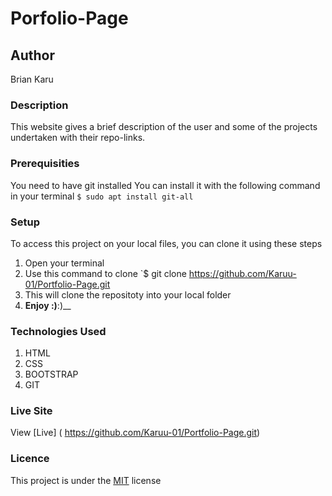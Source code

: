 # Porfolio-Page
## Author
Brian Karu
### Description
This website gives a brief description of the user and some of the projects undertaken with their repo-links.
### Prerequisities
You need to have git installed
You can install it with the following command in your terminal
`$ sudo apt install git-all`
### Setup
To access this project on your local files, you can clone it using these steps
1. Open your terminal
1. Use this command to clone `$ git clone
 https://github.com/Karuu-01/Portfolio-Page.git
1. This will clone the repositoty into your local folder
1. __Enjoy :)__:)__
### Technologies Used
1. HTML
1. CSS
1. BOOTSTRAP
1. GIT
### Live Site
View [Live] ( https://github.com/Karuu-01/Portfolio-Page.git)
### Licence
This project is under the  [MIT](license) license
